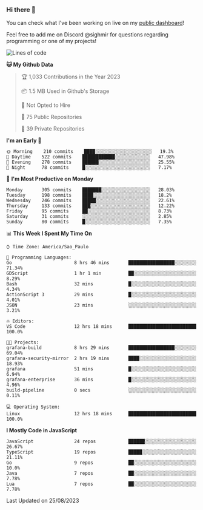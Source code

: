### Hi there 👋

<!--
**guicaulada/guicaulada** is a ✨ _special_ ✨ repository because its `README.md` (this file) appears on your GitHub profile.

Here are some ideas to get you started:

- 🔭 I’m currently working on ...
- 🌱 I’m currently learning ...
- 👯 I’m looking to collaborate on ...
- 🤔 I’m looking for help with ...
- 💬 Ask me about ...
- 📫 How to reach me: ...
- 😄 Pronouns: ...
- ⚡ Fun fact: ...
-->

You can check what I've been working on live on my [public dashboard](https://guicaulada.grafana.net/public-dashboards/7b7f644500ec4e6cb5d7a4e7b5ed0dab)!

Feel free to add me on Discord @sighmir for questions regarding programming or one of my projects!

<!--START_SECTION:waka-->
![Lines of code](https://img.shields.io/badge/From%20Hello%20World%20I%27ve%20Written-12.2%20million%20lines%20of%20code-blue)

**🐱 My Github Data** 

> 🏆 1,033 Contributions in the Year 2023
 > 
> 📦 1.5 MB Used in Github's Storage 
 > 
> 🚫 Not Opted to Hire
 > 
> 📜 75 Public Repositories 
 > 
> 🔑 39 Private Repositories  
 > 
**I'm an Early 🐤** 

```text
🌞 Morning    210 commits    ████░░░░░░░░░░░░░░░░░░░░░   19.3% 
🌆 Daytime    522 commits    ████████████░░░░░░░░░░░░░   47.98% 
🌃 Evening    278 commits    ██████░░░░░░░░░░░░░░░░░░░   25.55% 
🌙 Night      78 commits     █░░░░░░░░░░░░░░░░░░░░░░░░   7.17%

```
📅 **I'm Most Productive on Monday** 

```text
Monday       305 commits    ███████░░░░░░░░░░░░░░░░░░   28.03% 
Tuesday      198 commits    ████░░░░░░░░░░░░░░░░░░░░░   18.2% 
Wednesday    246 commits    █████░░░░░░░░░░░░░░░░░░░░   22.61% 
Thursday     133 commits    ███░░░░░░░░░░░░░░░░░░░░░░   12.22% 
Friday       95 commits     ██░░░░░░░░░░░░░░░░░░░░░░░   8.73% 
Saturday     31 commits     ░░░░░░░░░░░░░░░░░░░░░░░░░   2.85% 
Sunday       80 commits     █░░░░░░░░░░░░░░░░░░░░░░░░   7.35%

```


📊 **This Week I Spent My Time On** 

```text
⌚︎ Time Zone: America/Sao_Paulo

💬 Programming Languages: 
Go                       8 hrs 46 mins       █████████████████░░░░░░░░   71.34% 
GDScript                 1 hr 1 min          ██░░░░░░░░░░░░░░░░░░░░░░░   8.29% 
Bash                     32 mins             █░░░░░░░░░░░░░░░░░░░░░░░░   4.34% 
ActionScript 3           29 mins             █░░░░░░░░░░░░░░░░░░░░░░░░   4.01% 
JSON                     23 mins             ░░░░░░░░░░░░░░░░░░░░░░░░░   3.21%

🔥 Editors: 
VS Code                  12 hrs 18 mins      █████████████████████████   100.0%

🐱‍💻 Projects: 
grafana-build            8 hrs 29 mins       █████████████████░░░░░░░░   69.04% 
grafana-security-mirror  2 hrs 19 mins       ████░░░░░░░░░░░░░░░░░░░░░   18.93% 
grafana                  51 mins             █░░░░░░░░░░░░░░░░░░░░░░░░   6.94% 
grafana-enterprise       36 mins             █░░░░░░░░░░░░░░░░░░░░░░░░   4.96% 
build-pipeline           0 secs              ░░░░░░░░░░░░░░░░░░░░░░░░░   0.11%

💻 Operating System: 
Linux                    12 hrs 18 mins      █████████████████████████   100.0%

```

**I Mostly Code in JavaScript** 

```text
JavaScript               24 repos            ██████░░░░░░░░░░░░░░░░░░░   26.67% 
TypeScript               19 repos            █████░░░░░░░░░░░░░░░░░░░░   21.11% 
Go                       9 repos             ██░░░░░░░░░░░░░░░░░░░░░░░   10.0% 
Java                     7 repos             ██░░░░░░░░░░░░░░░░░░░░░░░   7.78% 
Lua                      7 repos             ██░░░░░░░░░░░░░░░░░░░░░░░   7.78%

```



 Last Updated on 25/08/2023
<!--END_SECTION:waka-->

